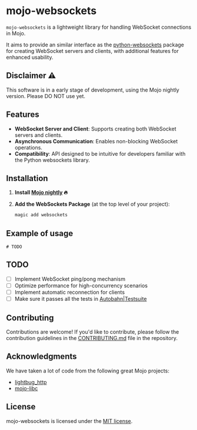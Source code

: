 # mojo-websockets

`mojo-websockets` is a lightweight library for handling WebSocket connections in Mojo. 

It aims to provide an similar interface as the [python-websockets](https://github.com/python-websockets/websockets) package for creating WebSocket servers and clients, with additional features for enhanced usability.

## Disclaimer ⚠️

This software is in a early stage of development, using the Mojo nightly version. Please DO NOT use yet.

## Features

- **WebSocket Server and Client**: Supports creating both WebSocket servers and clients.
- **Asynchronous Communication**: Enables non-blocking WebSocket operations.
- **Compatibility**: API designed to be intuitive for developers familiar with the Python websockets library.

## Installation

1. **Install [Mojo nightly](https://docs.modular.com/mojo/manual/get-started) 🔥**

2. **Add the WebSockets Package** (at the top level of your project):

    ```bash
    magic add websockets
    ```
## Example of usage

```mojo
# TODO
```
## TODO

- [ ] Implement WebSocket ping/pong mechanism
- [ ] Optimize performance for high-concurrency scenarios
- [ ] Implement automatic reconnection for clients
- [ ] Make sure it passes all the tests in [Autobahn|Testsuite](https://github.com/crossbario/autobahn-testsuite/)

## Contributing

Contributions are welcome! If you'd like to contribute, please follow the contribution guidelines in the [CONTRIBUTING.md](CONTRIBUTING.md) file in the repository.

## Acknowledgments

We have taken a lot of code from the following great Mojo projects:

* [lightbug_http](https://github.com/saviorand/lightbug_http)
* [mojo-libc](https://github.com/crisadamo/mojo-libc)

## License

mojo-websockets is licensed under the [MIT license](LICENSE).
